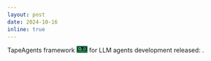```yaml
---
layout: post
date: 2024-10-16
inline: true
---
```


TapeAgents framework <img src="/assets/img/tapeagents-logo.jpg" alt="icon" width="25" /> for LLM agents development released: 
<a href="https://github.com/ServiceNow/TapeAgents/"><i class="fa-brands fa-github"></i></a>  <a href="https://arxiv.org/abs/2412.08445"><i class="fa-brands fa-readme"></i></a>.
